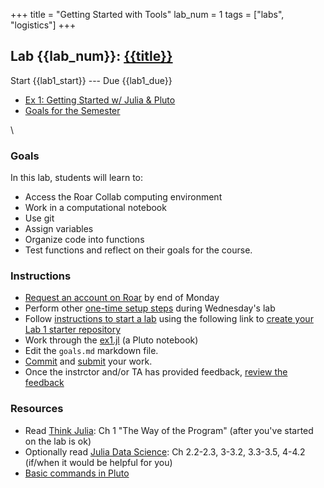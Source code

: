 +++
title = "Getting Started with Tools"
lab_num = 1
tags = ["labs", "logistics"]
+++

## Lab {{lab_num}}: [{{title}}](https://github.com/PsuAstro416/lab1-start)

Start {{lab1_start}} ---
Due {{lab1_due}}
- [Ex 1: Getting Started w/ Julia & Pluto](https://psuastro416.github.io/lab1-start/)
- [Goals for the Semester](https://psuastro416.github.io/lab1-start/goals.html)

\\ 

### Goals
In this lab, students will learn to:
- Access the Roar Collab computing environment 
- Work in a computational notebook
- Use git
- Assign variables
- Organize code into functions
- Test functions
and reflect on their goals for the course.


### Instructions
- [Request an account on Roar](/tips/roar/create_account/) by end of Monday
- Perform other [one-time setup steps](/tips/roar/) during Wednesday's lab
- Follow [instructions to start a lab](/tips/labs/starting/) using the following link to [create your Lab 1 starter repository]() <!-- REPLACE WITH CODE FOR STARTER REPO -->
- Work through the [ex1.jl](https://psuastro416.github.io/lab1-start/ex1.html) (a Pluto notebook)
- Edit the `goals.md` markdown file.
- [Commit](/tips/labs/commit) and [submit](/tips/labs/submitting/) your work.
- Once the instrctor and/or TA has provided feedback, [review the feedback](/tips/labs/feedback/)

### Resources 
- Read [Think Julia](https://benlauwens.github.io/ThinkJulia.jl/latest/book.html#chap01): Ch 1 "The Way of the Program" (after you've started on the lab is ok)
- Optionally read [Julia Data Science](https://juliadatascience.io/): Ch 2.2-2.3, 3-3.2, 3.3-3.5, 4-4.2 (if/when it would be helpful for you)
- [Basic commands in Pluto](https://github.com/fonsp/Pluto.jl/wiki/%F0%9F%94%8E-Basic-Commands-in-Pluto)

